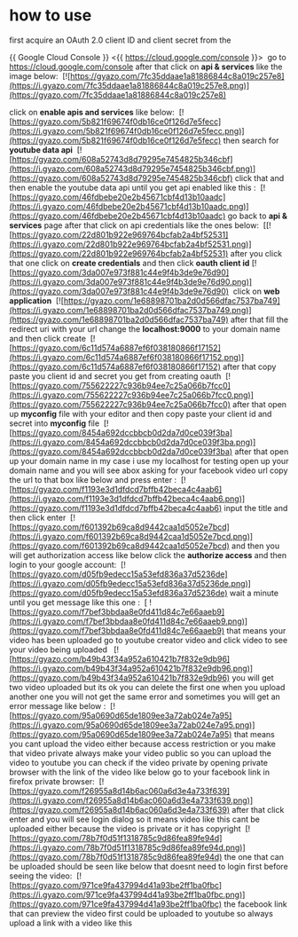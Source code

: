 # how to use
first acquire an OAuth 2.0 client ID and client secret from the

 {{ Google Cloud Console }} <{{ https://cloud.google.com/console }}>&nbsp;
go to  https://cloud.google.com/console after that click on **api & services** like the image below:&nbsp;
[![https://gyazo.com/7fc35ddaae1a81886844c8a019c257e8](https://i.gyazo.com/7fc35ddaae1a81886844c8a019c257e8.png)](https://gyazo.com/7fc35ddaae1a81886844c8a019c257e8)

 click on **enable apis and services** like below:&nbsp;
 [![https://gyazo.com/5b821f69674f0db16ce0f126d7e5fecc](https://i.gyazo.com/5b821f69674f0db16ce0f126d7e5fecc.png)](https://gyazo.com/5b821f69674f0db16ce0f126d7e5fecc)
 then search for **youtube data api**&nbsp;
 [![https://gyazo.com/608a52743d8d79295e7454825b346cbf](https://i.gyazo.com/608a52743d8d79295e7454825b346cbf.png)](https://gyazo.com/608a52743d8d79295e7454825b346cbf)
 click that and then enable the youtube data api until you get api enabled like this :&nbsp;
 [![https://gyazo.com/46fdbebe20e2b45671cbf4d13b10aadc](https://i.gyazo.com/46fdbebe20e2b45671cbf4d13b10aadc.png)](https://gyazo.com/46fdbebe20e2b45671cbf4d13b10aadc)
go back to **api & services** page after that click on api credentials like the ones below:&nbsp;
[[![https://gyazo.com/22d801b922e969764bcfab2a4bf52531](https://i.gyazo.com/22d801b922e969764bcfab2a4bf52531.png)](https://gyazo.com/22d801b922e969764bcfab2a4bf52531)
after you click that one click on **create credentials** and then click **oauth client id** 
[![https://gyazo.com/3da007e973f881c44e9f4b3de9e76d90](https://i.gyazo.com/3da007e973f881c44e9f4b3de9e76d90.png)](https://gyazo.com/3da007e973f881c44e9f4b3de9e76d90)&nbsp;
click on **web application**&nbsp;
[![https://gyazo.com/1e68898701ba2d0d566dfac7537ba749](https://i.gyazo.com/1e68898701ba2d0d566dfac7537ba749.png)](https://gyazo.com/1e68898701ba2d0d566dfac7537ba749)
after that fill the redirect uri with your url change the **localhost:9000** to your domain name and then click create&nbsp;
[![https://gyazo.com/6c11d574a6887ef6f038180866f17152](https://i.gyazo.com/6c11d574a6887ef6f038180866f17152.png)](https://gyazo.com/6c11d574a6887ef6f038180866f17152)
after that copy paste you client id and secret you get from creating oauth&nbsp;
[![https://gyazo.com/755622227c936b94ee7c25a066b7fcc0](https://i.gyazo.com/755622227c936b94ee7c25a066b7fcc0.png)](https://gyazo.com/755622227c936b94ee7c25a066b7fcc0) 
after that open up **myconfig** file with your editor and then copy paste your client id and secret into **myconfig** file&nbsp; 
[![https://gyazo.com/8454a692dccbbcb0d2da7d0ce039f3ba](https://i.gyazo.com/8454a692dccbbcb0d2da7d0ce039f3ba.png)](https://gyazo.com/8454a692dccbbcb0d2da7d0ce039f3ba)
after that open up your domain name in my case i use my localhost for testing open up your domain name and you will see abox asking for your facebook video url copy the url to that box like below and press enter :&nbsp;
[![https://gyazo.com/f1193e3d1dfdcd7bffb42beca4c4aab6](https://i.gyazo.com/f1193e3d1dfdcd7bffb42beca4c4aab6.png)](https://gyazo.com/f1193e3d1dfdcd7bffb42beca4c4aab6)
input the title and then click enter&nbsp;
[![https://gyazo.com/f601392b69ca8d9442caa1d5052e7bcd](https://i.gyazo.com/f601392b69ca8d9442caa1d5052e7bcd.png)](https://gyazo.com/f601392b69ca8d9442caa1d5052e7bcd)
and then you will get authorization access like below click the **authorize access** and then login to your google account:&nbsp;
[![https://gyazo.com/d05fb9edecc15a53efd836a37d5236de](https://i.gyazo.com/d05fb9edecc15a53efd836a37d5236de.png)](https://gyazo.com/d05fb9edecc15a53efd836a37d5236de)
wait a minute until you get message like this one :&nbsp;
[
![https://gyazo.com/f7bef3bbdaa8e0fd411d84c7e66aaeb9](https://i.gyazo.com/f7bef3bbdaa8e0fd411d84c7e66aaeb9.png)](https://gyazo.com/f7bef3bbdaa8e0fd411d84c7e66aaeb9)
that means your video has been uploaded go to youtube creator video and click video to see your video being uploaded &nbsp;
[![https://gyazo.com/b49b43f34a952a610421b7f832e9db96](https://i.gyazo.com/b49b43f34a952a610421b7f832e9db96.png)](https://gyazo.com/b49b43f34a952a610421b7f832e9db96)
you will get two video uploaded but its ok you can delete the first one 
when you upload another one you will not get the same error and sometimes you will get an error message like below :&nbsp;
[![https://gyazo.com/95a0690d65de1809ee3a72ab024e7a95](https://i.gyazo.com/95a0690d65de1809ee3a72ab024e7a95.png)](https://gyazo.com/95a0690d65de1809ee3a72ab024e7a95)
that means you cant upload the video either because access restriction or you make that video private always make your video public so you can upload the video to youtube you can check if the video private by opening private browser with the link of the video like below go to your facebook link in firefox private browser:&nbsp;
[![https://gyazo.com/f26955a8d14b6ac060a6d3e4a733f639](https://i.gyazo.com/f26955a8d14b6ac060a6d3e4a733f639.png)](https://gyazo.com/f26955a8d14b6ac060a6d3e4a733f639)
after that click enter and you will see login dialog so it means video like this cant be uploaded either because the video is private or it has copyright&nbsp;
[![https://gyazo.com/78b7f0d51f1318785c9d86fea89fe94d](https://i.gyazo.com/78b7f0d51f1318785c9d86fea89fe94d.png)](https://gyazo.com/78b7f0d51f1318785c9d86fea89fe94d)
the one that can be uploaded should be seen like below that doesnt need to login first before seeing the video:&nbsp;
[![https://gyazo.com/971ce9fa437994d41a93be2ff1ba0fbc](https://i.gyazo.com/971ce9fa437994d41a93be2ff1ba0fbc.png)](https://gyazo.com/971ce9fa437994d41a93be2ff1ba0fbc)
the facebook link that can preview the video first could be uploaded to youtube so always upload a link with a video like this

